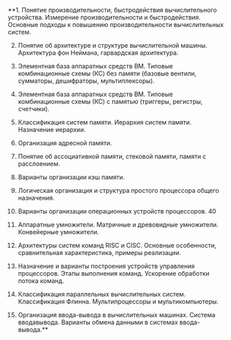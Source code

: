**1. Понятие производительности, быстродействия вычислительного устройства. Измерение производительности и быстродействия. Основные подходы к повышению производительности вычислительных систем. 

2. Понятие об архитектуре и структуре вычислительной машины. Архитектура фон Неймана, гарвардская архитектура. 

3. Элементная база аппаратных средств ВМ. Типовые комбинационные схемы (КС) без памяти (базовые вентили, сумматоры, дешифраторы, мультиплексоры). 

4. Элементная база аппаратных средств ВМ. Типовые комбинационные схемы (КС) с памятью (триггеры, регистры, счетчики). 

5. Классификация систем памяти. Иерархия систем памяти. Назначение иерархии. 

6. Организация адресной памяти. 

7. Понятие об ассоциативной памяти, стековой памяти, памяти с расслоением. 

8. Варианты организации кэш памяти. 

9. Логическая организация и структура простого процессора общего назначения. 

10. Варианты организации операционных устройств процессоров. 40 

11. Аппаратные умножители. Матричные и древовидные умножители. Конвейерные умножители. 

12. Архитектуры систем команд RISC и CISC. Основные особенности, сравнительная характеристика, примеры реализации. 

13. Назначение и варианты построения устройств управления процессоров. Этапы выполнения команд. Ускорение обработки потока команд. 

14. Классификация параллельных вычислительных систем. Классификация Флинна. Мультипроцессоры и мультикомпьютеры. 

15. Организация ввода-вывода в вычислительных машинах. Система вводавывода. Варианты обмена данными в системах ввода-вывода.**